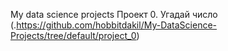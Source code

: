 My data science projects 
Проект 0. Угадай число (.https://github.com/hobbitdakil/My-DataScience-Projects/tree/default/project_0)

